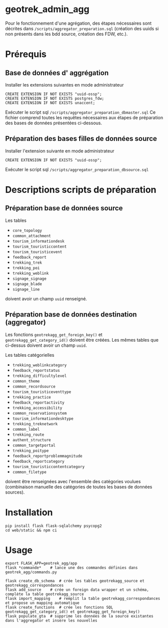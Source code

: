 # geotrek_admin_agg

Pour le fonctionnement d'une agrégation, des étapes nécessaires sont décrites dans `/scripts/aggregator_preparation.sql` (création des uuids si non présents dans les bdd source, création des FDW, etc.).
 

# Prérequis

## Base de données d' aggrégation 
Installer les extensions suivantes en mode administrateur

```
CREATE EXTENSION IF NOT EXISTS "uuid-ossp";
CREATE EXTENSION IF NOT EXISTS postgres_fdw;
CREATE EXTENSION IF NOT EXISTS unaccent;
```

Exécuter le script sql `/scripts/aggregator_preparation_dbmaster.sql` 
Ce fichier comprend toutes les requêtes nécessaires aux étapes de préparation des bases de données présentées ci-dessous.

## Préparation des bases filles de données source
Installer l'extension suivante en mode administrateur

```
CREATE EXTENSION IF NOT EXISTS "uuid-ossp";
```

Exécuter le script sql `/scripts/aggregator_preparation_dbsource.sql` 

# Descriptions scripts de préparation
## Préparation base de données source

Les tables
- `core_topology`
- `common_attachment`
- `tourism_informationdesk`
- `tourism_touristiccontent`
- `tourism_touristicevent`
- `feedback_report`
- `trekking_trek`
- `trekking_poi`
- `trekking_weblink`
- `signage_signage`
- `signage_blade`
- `signage_line`

doivent avoir un champ `uuid` renseigné.

## Préparation base de données destination (aggregator)

Les fonctions `geotrekagg_get_foreign_key()` et `geotrekagg_get_category_id()` doivent être créées. Les mêmes tables que ci-dessus doivent avoir un champ `uuid`.

Les tables catégorielles
- `trekking_weblinkcategory`
- `feedback_reportstatus`
- `trekking_difficultylevel`
- `common_theme`
- `common_recordsource`
- `tourism_touristiceventtype`
- `trekking_practice`
- `feedback_reportactivity`
- `trekking_accessibility`
- `common_reservationsystem`
- `tourism_informationdesktype`
- `trekking_treknetwork`
- `common_label`
- `trekking_route`
- `authent_structure`
- `common_targetportal`
- `trekking_poitype`
- `feedback_reportproblemmagnitude`
- `feedback_reportcategory`
- `tourism_touristiccontentcategory`
- `common_filetype`

doivent être renseignées avec l'ensemble des catégories voulues (combinaison manuelle des catégories de toutes les bases de données sources).

# Installation

```
pip install flask flask-sqlalchemy psycopg2
cd web/static && npm ci
```


# Usage

```
export FLASK_APP=geotrek_agg/app
flask *commande*    # lance une des commandes définies dans geotrek_agg/commands.py
```
```
flask create_db_schema  # crée les tables geotrekagg_source et geotrekagg_correspondances
flask add_source    # crée un foreign data wrapper et un schéma, complète la table geotrekagg_source
flask import_mapping    # remplit la table geotrekagg_correspondances et propose un mapping automatique
flask create_functions  # crée les fonctions SQL geotrekagg_get_category_id() et geotrekagg_get_foreign_key()
flask populate_gta  # supprime les données de la source existantes dans l'aggregator et insère les nouvelles
```
